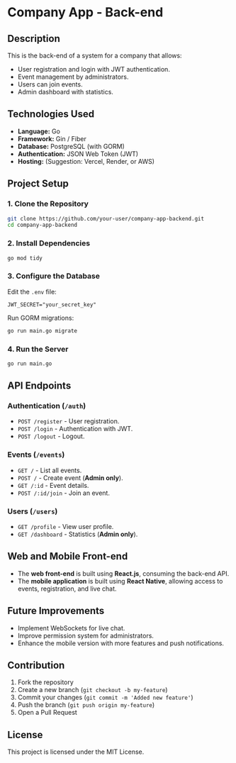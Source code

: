 # Company App - Back-end

## Description
This is the back-end of a system for a company that allows:
- User registration and login with JWT authentication.
- Event management by administrators.
- Users can join events.
- Admin dashboard with statistics.

## Technologies Used
- **Language:** Go
- **Framework:** Gin / Fiber
- **Database:** PostgreSQL (with GORM)
- **Authentication:** JSON Web Token (JWT)
- **Hosting:** (Suggestion: Vercel, Render, or AWS)

## Project Setup

### 1. Clone the Repository
```sh
git clone https://github.com/your-user/company-app-backend.git
cd company-app-backend
```

### 2. Install Dependencies
```sh
go mod tidy
```

### 3. Configure the Database
Edit the `.env` file:
```env
JWT_SECRET="your_secret_key"
```

Run GORM migrations:
```sh
go run main.go migrate
```

### 4. Run the Server
```sh
go run main.go
```

## API Endpoints

### **Authentication** (`/auth`)
- `POST /register` - User registration.
- `POST /login` - Authentication with JWT.
- `POST /logout` - Logout.

### **Events** (`/events`)
- `GET /` - List all events.
- `POST /` - Create event (**Admin only**).
- `GET /:id` - Event details.
- `POST /:id/join` - Join an event.

### **Users** (`/users`)
- `GET /profile` - View user profile.
- `GET /dashboard` - Statistics (**Admin only**).


## Web and Mobile Front-end
- The **web front-end** is built using **React.js**, consuming the back-end API.
- The **mobile application** is built using **React Native**, allowing access to events, registration, and live chat.

## Future Improvements
- Implement WebSockets for live chat.
- Improve permission system for administrators.
- Enhance the mobile version with more features and push notifications.

## Contribution
1. Fork the repository
2. Create a new branch (`git checkout -b my-feature`)
3. Commit your changes (`git commit -m 'Added new feature'`)
4. Push the branch (`git push origin my-feature`)
5. Open a Pull Request

## License
This project is licensed under the MIT License.

